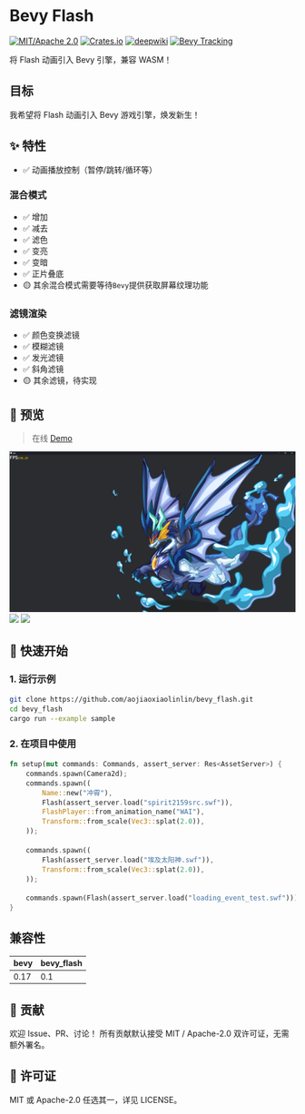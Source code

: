 # Bevy Flash

[![MIT/Apache 2.0](https://img.shields.io/badge/license-MIT%2FApache-blue.svg)](https://github.com/aojiaoxiaolinlin/bevy_flash/#license)
[![Crates.io](https://img.shields.io/crates/v/bevy_flash.svg)](https://crates.io/crates/bevy_flash)
[![deepwiki](https://deepwiki.com/badge.svg)](https://deepwiki.com/aojiaoxiaolinlin/bevy_flash)
[![Bevy Tracking](https://img.shields.io/badge/Bevy%20tracking-main-lightblue)](https://github.com/bevyengine/bevy/blob/main/docs/plugins_guidelines.md#main-branch-tracking)

将 Flash 动画引入 Bevy 引擎，兼容 WASM！

## 目标

我希望将 Flash 动画引入 Bevy 游戏引擎，焕发新生！

## ✨ 特性

- ✅ 动画播放控制（暂停/跳转/循环等）

### 混合模式 
- ✅ 增加
- ✅ 减去
- ✅ 滤色
- ✅ 变亮
- ✅ 变暗
- ✅ 正片叠底
- 🟡 其余混合模式需要等待`Bevy`提供获取屏幕纹理功能

### 滤镜渲染
- ✅ 颜色变换滤镜
- ✅ 模糊滤镜
- ✅ 发光滤镜
- ✅ 斜角滤镜
- 🟡 其余滤镜，待实现

## 📸 预览

> 在线 [Demo](https://aojiaoxiaolinlin.github.io/bevy_flash_demo/)

![](./docs/Readme/xiao_hai_shen_long.png)
![](./docs/Readme/bevy_flash_sample.gif)
![](./docs/Readme/filter_effect.gif)


## 🚀 快速开始

### 1. 运行示例
```bash
git clone https://github.com/aojiaoxiaolinlin/bevy_flash.git
cd bevy_flash
cargo run --example sample
```

### 2. 在项目中使用

```rust
fn setup(mut commands: Commands, assert_server: Res<AssetServer>) {
    commands.spawn(Camera2d);
    commands.spawn((
        Name::new("冲霄"),
        Flash(assert_server.load("spirit2159src.swf")),
        FlashPlayer::from_animation_name("WAI"),
        Transform::from_scale(Vec3::splat(2.0)),
    ));

    commands.spawn((
        Flash(assert_server.load("埃及太阳神.swf")),
        Transform::from_scale(Vec3::splat(2.0)),
    ));

    commands.spawn(Flash(assert_server.load("loading_event_test.swf")));
}
```

## 兼容性
|bevy|bevy_flash|
|--|--|
|0.17|0.1|

## 🤝 贡献

欢迎 Issue、PR、讨论！
所有贡献默认接受 MIT / Apache-2.0 双许可证，无需额外署名。

## 📄 许可证
MIT 或 Apache-2.0 任选其一，详见 LICENSE。